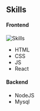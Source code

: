 ## Skills

#### Frontend
![Skills](https://crampete-staticfiles.s3.ap-south-1.amazonaws.com/images/blog/front-end-web-development-skills.png)
- HTML
- CSS
- JS
- React


#### Backend
- NodeJS
- Mysql